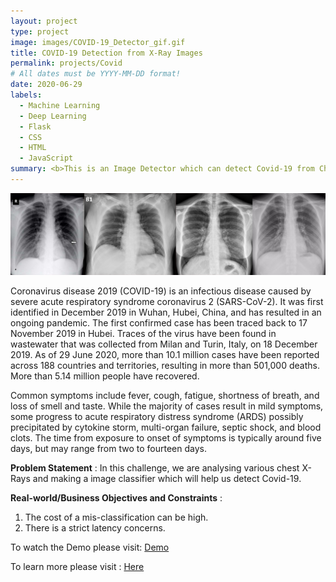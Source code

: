 ```yaml
---
layout: project
type: project
image: images/COVID-19_Detector_gif.gif
title: COVID-19 Detection from X-Ray Images
permalink: projects/Covid
# All dates must be YYYY-MM-DD format!
date: 2020-06-29
labels:
  - Machine Learning
  - Deep Learning
  - Flask
  - CSS
  - HTML
  - JavaScript
summary: <b>This is an Image Detector which can detect Covid-19 from Chest X-Ray images.<br>[Demo](https://www.youtube.com/watch?v=SqmGMiM7DCA)</br></b>
---
```


<img class="ui image" src="../images/Covid-19_Detection_Banner.png">

Coronavirus disease 2019 (COVID-19) is an infectious disease caused by severe acute respiratory syndrome coronavirus 2 (SARS-CoV-2). It was first identified in December 2019 in Wuhan, Hubei, China, and has resulted in an ongoing pandemic. The first confirmed case has been traced back to 17 November 2019 in Hubei. Traces of the virus have been found in wastewater that was collected from Milan and Turin, Italy, on 18 December 2019. As of 29 June 2020, more than 10.1 million cases have been reported across 188 countries and territories, resulting in more than 501,000 deaths. More than 5.14 million people have recovered.

Common symptoms include fever, cough, fatigue, shortness of breath, and loss of smell and taste. While the majority of cases result in mild symptoms, some progress to acute respiratory distress syndrome (ARDS) possibly precipitated by cytokine storm, multi-organ failure, septic shock, and blood clots. The time from exposure to onset of symptoms is typically around five days, but may range from two to fourteen days.

<b>Problem Statement</b> : In this challenge, we are analysing various chest X-Rays and making a image classifier which will help us detect Covid-19.

<b>Real-world/Business Objectives and Constraints</b> : 
1. The cost of a mis-classification can be high.
2. There is a strict latency concerns.

To watch the Demo please visit: [Demo](https://www.youtube.com/watch?v=SqmGMiM7DCA)

To learn more please visit : [Here](https://github.com/Souravban/COVID-19-Detection-from-X-Ray-Images)
